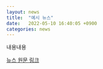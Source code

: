 ```yaml
---
layout: news
title:  "예시 뉴스"
date:   2022-05-10 16:40:05 +0900
categories: news
---
```


내용내용

[뉴스 원문 링크](https://jekyllrb.com/docs/home)

